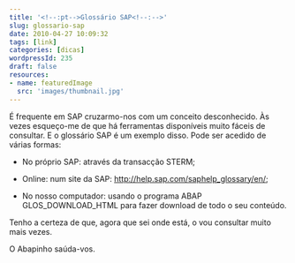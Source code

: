 ```yaml
---
title: '<!--:pt-->Glossário SAP<!--:-->'
slug: glossario-sap
date: 2010-04-27 10:09:32
tags: [link]
categories: [dicas]
wordpressId: 235
draft: false
resources:
- name: featuredImage
  src: 'images/thumbnail.jpg'
---
```

É frequente em SAP cruzarmo-nos com um conceito desconhecido. Às vezes esqueço-me de que há ferramentas disponíveis muito fáceis de consultar. E o glossário SAP é um exemplo disso. Pode ser acedido de várias formas:

  * No próprio SAP: através da transacção STERM;

  * Online: num site da SAP: <http://help.sap.com/saphelp_glossary/en/>;

  * No nosso computador: usando o programa ABAP GLOS_DOWNLOAD_HTML para fazer download de todo o seu conteúdo.

Tenho a certeza de que, agora que sei onde está, o vou consultar muito mais vezes.

O Abapinho saúda-vos.
